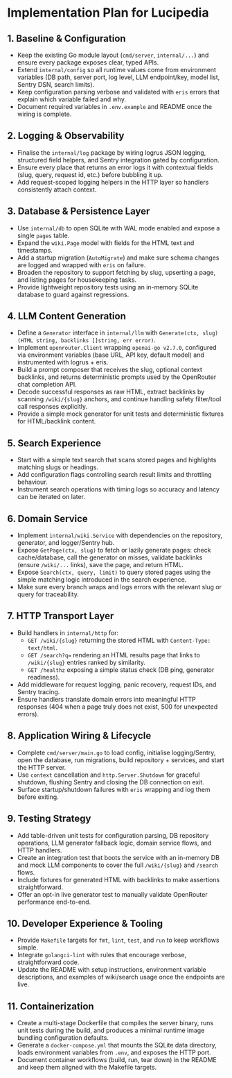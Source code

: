 # Implementation Plan for Lucipedia

## 1. Baseline & Configuration
- Keep the existing Go module layout (`cmd/server`, `internal/...`) and ensure every package exposes clear, typed APIs.
- Extend `internal/config` so all runtime values come from environment variables (DB path, server port, log level, LLM endpoint/key, model list, Sentry DSN, search limits).
- Keep configuration parsing verbose and validated with `eris` errors that explain which variable failed and why.
- Document required variables in `.env.example` and README once the wiring is complete.

## 2. Logging & Observability
- Finalise the `internal/log` package by wiring logrus JSON logging, structured field helpers, and Sentry integration gated by configuration.
- Ensure every place that returns an error logs it with contextual fields (slug, query, request id, etc.) before bubbling it up.
- Add request-scoped logging helpers in the HTTP layer so handlers consistently attach context.

## 3. Database & Persistence Layer
- Use `internal/db` to open SQLite with WAL mode enabled and expose a single `pages` table.
- Expand the `wiki.Page` model with fields for the HTML text and timestamps.
- Add a startup migration (`AutoMigrate`) and make sure schema changes are logged and wrapped with `eris` on failure.
- Broaden the repository to support fetching by slug, upserting a page, and listing pages for housekeeping tasks.
- Provide lightweight repository tests using an in-memory SQLite database to guard against regressions.

## 4. LLM Content Generation
- Define a `Generator` interface in `internal/llm` with `Generate(ctx, slug) (HTML string, backlinks []string, err error)`.
- Implement `openrouter.Client` wrapping `openai-go v2.7.0`, configured via environment variables (base URL, API key, default model) and instrumented with logrus + eris.
- Build a prompt composer that receives the slug, optional context backlinks, and returns deterministic prompts used by the OpenRouter chat completion API.
- Decode successful responses as raw HTML, extract backlinks by scanning `/wiki/{slug}` anchors, and continue handling safety filter/tool call responses explicitly.
- Provide a simple mock generator for unit tests and deterministic fixtures for HTML/backlink content.

## 5. Search Experience
- Start with a simple text search that scans stored pages and highlights matching slugs or headings.
- Add configuration flags controlling search result limits and throttling behaviour.
- Instrument search operations with timing logs so accuracy and latency can be iterated on later.

## 6. Domain Service
- Implement `internal/wiki.Service` with dependencies on the repository, generator, and logger/Sentry hub.
- Expose `GetPage(ctx, slug)` to fetch or lazily generate pages: check cache/database, call the generator on misses, validate backlinks (ensure `/wiki/...` links), save the page, and return HTML.
- Expose `Search(ctx, query, limit)` to query stored pages using the simple matching logic introduced in the search experience.
- Make sure every branch wraps and logs errors with the relevant slug or query for traceability.

## 7. HTTP Transport Layer
- Build handlers in `internal/http` for:
  - `GET /wiki/{slug}` returning the stored HTML with `Content-Type: text/html`.
  - `GET /search?q=` rendering an HTML results page that links to `/wiki/{slug}` entries ranked by similarity.
  - `GET /healthz` exposing a simple status check (DB ping, generator readiness).
- Add middleware for request logging, panic recovery, request IDs, and Sentry tracing.
- Ensure handlers translate domain errors into meaningful HTTP responses (404 when a page truly does not exist, 500 for unexpected errors).

## 8. Application Wiring & Lifecycle
- Complete `cmd/server/main.go` to load config, initialise logging/Sentry, open the database, run migrations, build repository + services, and start the HTTP server.
- Use `context` cancellation and `http.Server.Shutdown` for graceful shutdown, flushing Sentry and closing the DB connection on exit.
- Surface startup/shutdown failures with `eris` wrapping and log them before exiting.

## 9. Testing Strategy
- Add table-driven unit tests for configuration parsing, DB repository operations, LLM generator fallback logic, domain service flows, and HTTP handlers.
- Create an integration test that boots the service with an in-memory DB and mock LLM components to cover the full `/wiki/{slug}` and `/search` flows.
- Include fixtures for generated HTML with backlinks to make assertions straightforward.
- Offer an opt-in live generator test to manually validate OpenRouter performance end-to-end.

## 10. Developer Experience & Tooling
- Provide `Makefile` targets for `fmt`, `lint`, `test`, and `run` to keep workflows simple.
- Integrate `golangci-lint` with rules that encourage verbose, straightforward code.
- Update the README with setup instructions, environment variable descriptions, and examples of wiki/search usage once the endpoints are live.

## 11. Containerization
- Create a multi-stage Dockerfile that compiles the server binary, runs unit tests during the build, and produces a minimal runtime image bundling configuration defaults.
- Generate a `docker-compose.yml` that mounts the SQLite data directory, loads environment variables from `.env`, and exposes the HTTP port.
- Document container workflows (build, run, tear down) in the README and keep them aligned with the Makefile targets.
